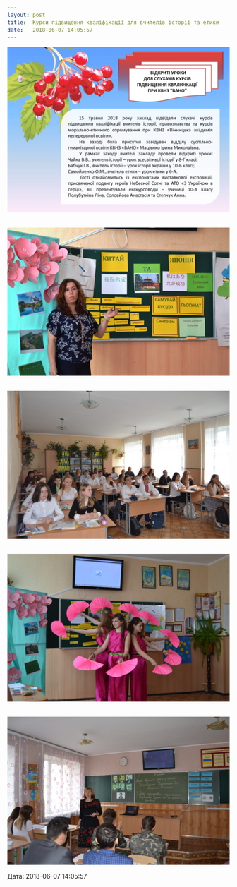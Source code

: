 ```yaml
---
layout: post
title:  Курси підвищення кваліфікації для вчителів історії та етики
date:   2018-06-07 14:05:57
---
```

![](/assets/tiger-1528369423.png)

 ![](/assets/tiger-1528369476.jpg)

 ![](/assets/tiger-1528369500.jpg)

 ![](/assets/tiger-1528369520.jpg)

 ![](/assets/tiger-1528369540.jpg)

  
Дата: 2018-06-07 14:05:57